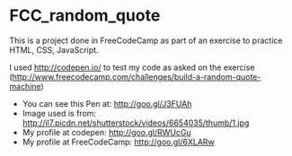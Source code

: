 # FCC_random_quote

This is a project done in FreeCodeCamp as part of an exercise to practice HTML, CSS, JavaScript.

I used http://codepen.io/ to test my code as asked on the exercise (http://www.freecodecamp.com/challenges/build-a-random-quote-machine)

- You can see this Pen at: http://goo.gl/J3FUAh
- Image used is from: http://il7.picdn.net/shutterstock/videos/6654035/thumb/1.jpg
- My profile at codepen: http://goo.gl/RWUcGu
- My profile at FreeCodeCamp: http://goo.gl/6XLARw

